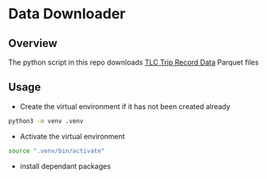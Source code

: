 # Data Downloader

## Overview

The python script in this repo downloads
[TLC Trip Record Data](https://www.nyc.gov/site/tlc/about/tlc-trip-record-data.page)
Parquet files

## Usage

- Create the virtual environment if it has not been created already

```bash
python3 -m venv .venv
```

- Activate the virtual environment

```bash
source ".venv/bin/activate"
```

- install dependant packages

```

```

